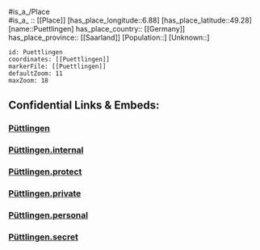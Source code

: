 ﻿---
location: [49.28,6.88] 
mapzoom: [7,12] 
mapmarker: city 
type: City
tags:
- geo/City


SpocWebEntityId: 33567
isDeleted: false
confidential: public

---
#is_a_/Place  
#is_a_ :: [[Place]] 
[has_place_longitude::6.88] 
[has_place_latitude::49.28] 
[name::Puettlingen] 
has_place_country:: [[Germany]]  
has_place_province:: [[Saarland]] 
[Population::] 
[Unknown::] 


```leaflet
id: Puettlingen
coordinates: [[Puettlingen]] 
markerFile: [[Puettlingen]] 
defaultZoom: 11 
maxZoom: 18
```


## Confidential Links & Embeds: 

### [Püttlingen](/_public/Earth/Continent/Europe/Europe~Central/Germany/Germany~West/Saarland/counties~Saarland/Region~Saarbrücken/cities~Saarbrücken/Püttlingen.md) 

### [Püttlingen.internal](/_internal/Earth/Continent/Europe/Europe~Central/Germany/Germany~West/Saarland/counties~Saarland/Region~Saarbrücken/cities~Saarbrücken/Püttlingen.internal.md) 

### [Püttlingen.protect](/_protect/Earth/Continent/Europe/Europe~Central/Germany/Germany~West/Saarland/counties~Saarland/Region~Saarbrücken/cities~Saarbrücken/Püttlingen.protect.md) 

### [Püttlingen.private](/_private/Earth/Continent/Europe/Europe~Central/Germany/Germany~West/Saarland/counties~Saarland/Region~Saarbrücken/cities~Saarbrücken/Püttlingen.private.md) 

### [Püttlingen.personal](/_personal/Earth/Continent/Europe/Europe~Central/Germany/Germany~West/Saarland/counties~Saarland/Region~Saarbrücken/cities~Saarbrücken/Püttlingen.personal.md) 

### [Püttlingen.secret](/_secret/Earth/Continent/Europe/Europe~Central/Germany/Germany~West/Saarland/counties~Saarland/Region~Saarbrücken/cities~Saarbrücken/Püttlingen.secret.md) 
